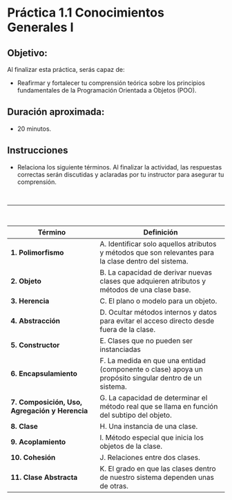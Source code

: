 # Práctica 1.1 Conocimientos Generales I

## Objetivo:
Al finalizar esta práctica, serás capaz de:
- Reafirmar y fortalecer tu comprensión teórica sobre los principios fundamentales de la Programación Orientada a Objetos (POO). 

## Duración aproximada:
- 20 minutos.

## Instrucciones 

- Relaciona los siguiente términos. Al finalizar la actividad, las respuestas correctas serán discutidas y aclaradas por tu instructor para asegurar tu comprensión.  


<br/>

---

<br/>

**Término** | **Definición**  
--- | ---  
**1. Polimorfismo** | A. Identificar solo aquellos atributos y métodos que son relevantes para la clase dentro del sistema.  
**2. Objeto** | B. La capacidad de derivar nuevas clases que adquieren atributos y métodos de una clase base.  
**3. Herencia** | C. El plano o modelo para un objeto.  
**4. Abstracción** | D. Ocultar métodos internos y datos para evitar el acceso directo desde fuera de la clase.  
**5. Constructor** | E. Clases que no pueden ser instanciadas  
**6. Encapsulamiento** | F. La medida en que una entidad (componente o clase) apoya un propósito singular dentro de un sistema.  
**7. Composición, Uso, Agregación y Herencia** | G. La capacidad de determinar el método real que se llama en función del subtipo del objeto.  
**8. Clase** | H. Una instancia de una clase.  
**9. Acoplamiento** | I. Método especial que inicia los objetos de la clase.  
**10. Cohesión** | J. Relaciones entre dos clases.  
**11. Clase Abstracta** | K. El grado en que las clases dentro de nuestro sistema dependen unas de otras.

